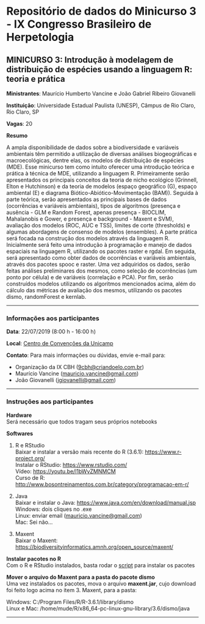 # Repositório de dados do Minicurso 3 - IX Congresso Brasileiro de Herpetologia

## MINICURSO 3: Introdução à modelagem de distribuição de espécies usando a linguagem R: teoria e prática

**Ministrantes**: Maurício Humberto Vancine e João Gabriel Ribeiro Giovanelli

**Instituição**: Universidade Estadual Paulista (UNESP), Câmpus de Rio Claro, Rio Claro, SP

**Vagas**: 20

**Resumo**

A ampla disponibilidade de dados sobre a biodiversidade e variáveis ambientais têm permitido a utilização de diversas análises biogeográficas e macroecológicas, dentre elas, os modelos de distribuição de espécies (MDE). Esse minicurso tem como intuito oferecer uma introdução teórica e prática à técnica de MDE, utilizando a linguagem R. Primeiramente serão apresentados os principais conceitos da teoria de nicho ecológico (Grinnell, Elton e Hutchinson) e da teoria de modelos (espaço geográfico (G), espaço ambiental (E) e diagrama Biótico-Abiótico-Movimentação (BAM)). Seguida à parte teórica, serão apresentados as principais bases de dados (ocorrências e variáveis ambientais), tipos de algoritmos (presença e ausência - GLM e Random Forest, apenas presença - BIOCLIM, Mahalanobis e Gower, e presença e background - Maxent e SVM), avaliação dos modelos (ROC, AUC e TSS), limites de corte (thresholds) e algumas abordagens de consenso de modelos (ensembles). A parte prática será focada na construção dos modelos através da linguagem R. Inicialmente será feito uma introdução à programação e manejo de dados espaciais na linguagem R, utilizando os pacotes raster e rgdal. Em seguida, será apresentado como obter dados de ocorrências e variáveis ambientais, através dos pacotes spooc e raster. Uma vez adquiridos os dados, serão feitas análises preliminares dos mesmos, como seleção de ocorrências (um ponto por célula) e de variáveis (correlação e PCA). Por fim, serão construídos modelos utilizando os algoritmos mencionados acima, além do cálculo das métricas de avaliação dos mesmos, utilizando os pacotes dismo, randomForest e kernlab.

---

### Informações aos participantes

**Data**: 22/07/2019 (8:00 h - 16:00 h)

**Local**: [Centro de Convenções da Unicamp](https://goo.gl/maps/x2JnxBeGkx1yZghu6)

**Contato**: 
Para mais informações ou dúvidas, envie e-mail para:

- Organização da IX CBH (9cbh@criandoelo.com.br)
- Maurício Vancine (mauricio.vancine@gmail.com)
- João Giovanelli (jgiovanelli@gmail.com)

---

### Instruções aos participantes

**Hardware** <br>
Será necessário que todos tragam seus próprios notebooks

**Softwares**
1. R e RStudio <br>
Baixar e instalar a versão mais recente do R (3.6.1): https://www.r-project.org/ <br>
Instalar o RStudio: https://www.rstudio.com/ <br>
Vídeo: https://youtu.be/l1bWvZMNMCM <br>
Curso de R: http://www.bosontreinamentos.com.br/category/programacao-em-r/

2. Java <br>
Baixar e instalar o Java: https://www.java.com/en/download/manual.jsp <br>
Windows: dois cliques no .exe <br>
Linux: enviar email (mauricio.vancine@gmail.com) <br>
Mac: Sei não...

3. Maxent <br>
Baixar o Maxent: https://biodiversityinformatics.amnh.org/open_source/maxent/

**Instalar pacotes no R** <br>
Com o R e RStudio instalados, basta rodar o [script](https://gitlab.com/mauriciovancine/course-sdm/blob/master/00_scripts/00_script_install_packages.R) para instalar os pacotes

**Mover o arquivo do Maxent para a pasta do pacote dismo** <br>
Uma vez instalados os pacotes, mova o arquivo **maxent.jar**, cujo download foi feito logo acima no item 3. Maxent, para a pasta: <br>

Windows: C:/Program Files/R/R-3.6.1/library/dismo <br>
Linux e Mac:   /home/mude/R/x86_64-pc-linux-gnu-library/3.6/dismo/java

---